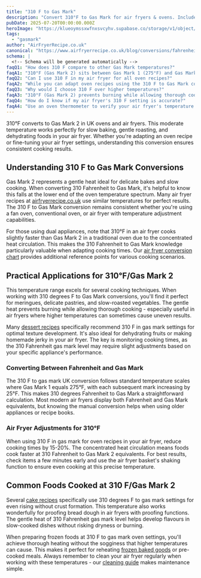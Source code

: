 ```yaml
---
title: "310 F to Gas Mark"
description: "Convert 310°F to Gas Mark for air fryers & ovens. Includes baking tips, conversion charts, and temperature guides for perfect cooking results."
pubDate: 2025-07-20T00:00:00.000Z
heroImage: "https://klueoymssxwfnxsvcyhv.supabase.co/storage/v1/object/public/Shmucket/310-f-to-gas-mark.png"
tags:
  - "gasmark"
author: "AirFryerRecipe.co.uk"
canonical: "https://www.airfryerrecipe.co.uk/blog/conversions/fahrenheit-to-gas-mark/310-f-to-gas-mark"
schema: |
  <!-- Schema will be generated automatically -->
faqQ1: "How does 310 F compare to other Gas Mark temperatures?"
faqA1: "310°F (Gas Mark 2) sits between Gas Mark 1 (275°F) and Gas Mark 3 (325°F), making it ideal for gentle cooking. It's 35°F cooler than Gas Mark 4, showing its position as a low-to-moderate heat setting perfect for delicate bakes and slow roasting."
faqQ2: "Can I use 310 F in my air fryer for all oven recipes?"
faqA2: "While you can adapt oven recipes using the 310 F to Gas Mark conversion, air fryers cook faster due to concentrated heat. Reduce cooking times by 15-20% and check food earlier than the recipe suggests, especially for baked goods and delicate items."
faqQ3: "Why would I choose 310 F over higher temperatures?"
faqA3: "310°F (Gas Mark 2) prevents burning while allowing thorough cooking - perfect for items that need gentle heat like meringues, proofing dough, or dehydrating foods. Higher temperatures can cause uneven cooking or toughen delicate textures in certain recipes."
faqQ4: "How do I know if my air fryer's 310 F setting is accurate?"
faqA4: "Use an oven thermometer to verify your air fryer's temperature accuracy at 310 F/Gas Mark 2. Place it in the basket during preheating - if readings differ significantly, you may need to adjust cooking times or contact the manufacturer about calibration."
---
```

<p>310°F converts to Gas Mark 2 in UK ovens and air fryers. This moderate temperature works perfectly for slow baking, gentle roasting, and dehydrating foods in your air fryer. Whether you're adapting an oven recipe or fine-tuning your air fryer settings, understanding this conversion ensures consistent cooking results.</p>

<h2>Understanding 310 F to Gas Mark Conversions</h2>
<p>Gas Mark 2 represents a gentle heat ideal for delicate bakes and slow cooking. When converting 310 Fahrenheit to Gas Mark, it's helpful to know this falls at the lower end of the oven temperature spectrum. Many air fryer recipes at <a href=https://www.airfryerrecipe.co.uk/recipes>airfryerrecipe.co.uk</a> use similar temperatures for perfect results. The 310 F to Gas Mark conversion remains consistent whether you're using a fan oven, conventional oven, or air fryer with temperature adjustment capabilities.</p>
<p>For those using dual appliances, note that 310°F in an air fryer cooks slightly faster than Gas Mark 2 in a traditional oven due to the concentrated heat circulation. This makes the 310 Fahrenheit to Gas Mark knowledge particularly valuable when adapting cooking times. Our <a href=https://www.airfryerrecipe.co.uk/air-fryer-conversion-chart>air fryer conversion chart</a> provides additional reference points for various cooking scenarios.</p>

<h2>Practical Applications for 310°F/Gas Mark 2</h2>
<p>This temperature range excels for several cooking techniques. When working with 310 degrees F to Gas Mark conversions, you'll find it perfect for meringues, delicate pastries, and slow-roasted vegetables. The gentle heat prevents burning while allowing thorough cooking - especially useful in air fryers where higher temperatures can sometimes cause uneven results.</p>
<p>Many <a href=https://www.airfryerrecipe.co.uk/recipe-category/dessert>dessert recipes</a> specifically recommend 310 F in gas mark settings for optimal texture development. It's also ideal for dehydrating fruits or making homemade jerky in your air fryer. The key is monitoring cooking times, as the 310 Fahrenheit gas mark level may require slight adjustments based on your specific appliance's performance.</p>

<h3>Converting Between Fahrenheit and Gas Mark</h3>
<p>The 310 F to gas mark UK conversion follows standard temperature scales where Gas Mark 1 equals 275°F, with each subsequent mark increasing by 25°F. This makes 310 degrees Fahrenheit to Gas Mark a straightforward calculation. Most modern air fryers display both Fahrenheit and Gas Mark equivalents, but knowing the manual conversion helps when using older appliances or recipe books.</p>

<h3>Air Fryer Adjustments for 310°F</h3>
<p>When using 310 F in gas mark for oven recipes in your air fryer, reduce cooking times by 15-20%. The concentrated heat circulation means foods cook faster at 310 Fahrenheit to Gas Mark 2 equivalents. For best results, check items a few minutes early and use the air fryer basket's shaking function to ensure even cooking at this precise temperature.</p>

<h2>Common Foods Cooked at 310 F/Gas Mark 2</h2>
<p>Several <a href=https://www.airfryerrecipe.co.uk/recipe-category/cakes>cake recipes</a> specifically use 310 degrees F to gas mark settings for even rising without crust formation. This temperature also works wonderfully for proofing bread dough in air fryers with proofing functions. The gentle heat of 310 Fahrenheit gas mark level helps develop flavours in slow-cooked dishes without risking dryness or burning.</p>
<p>When preparing frozen foods at 310 F to gas mark oven settings, you'll achieve thorough heating without the sogginess that higher temperatures can cause. This makes it perfect for reheating <a href=https://www.airfryerrecipe.co.uk/recipe-category/frozen-foods>frozen baked goods</a> or pre-cooked meals. Always remember to clean your air fryer regularly when working with these temperatures - our <a href=https://www.airfryerrecipe.co.uk/air-fryer-cleaner>cleaning guide</a> makes maintenance simple.</p>
